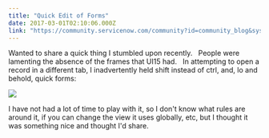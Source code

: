 ```yaml
---
title: "Quick Edit of Forms"
date: 2017-03-01T02:10:06.000Z
link: "https://community.servicenow.com/community?id=community_blog&sys_id=781eae2ddbd0dbc01dcaf3231f961995"
---
```

<p>Wanted to share a quick thing I stumbled upon recently.   People were lamenting the absence of the frames that UI15 had.   In attempting to open a record in a different tab, I inadvertently held shift instead of ctrl, and, lo and behold, quick forms:</p><p></p><p><img  class="image-1 jive-image" src="ec9be3f5db981fc03eb27a9e0f9619d9.iix" style="max-width: 1200px; max-height: 900px;"/></p><p></p><p>I have not had a lot of time to play with it, so I don't know what rules are around it, if you can change the view it uses globally, etc, but I thought it was something nice and thought I'd share.</p>